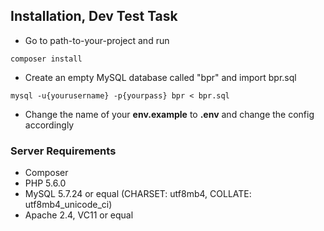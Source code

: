 ## Installation, Dev Test Task
- Go to path-to-your-project and run
```
composer install
```
- Create an empty MySQL database called "bpr" and import bpr.sql
```
mysql -u{yourusername} -p{yourpass} bpr < bpr.sql
```
- Change the name of your <strong>env.example</strong> to <strong>.env</strong>
and change the config accordingly

### Server Requirements
- Composer
- PHP 5.6.0
- MySQL 5.7.24 or equal (CHARSET: utf8mb4, COLLATE: utf8mb4_unicode_ci)
- Apache 2.4, VC11 or equal